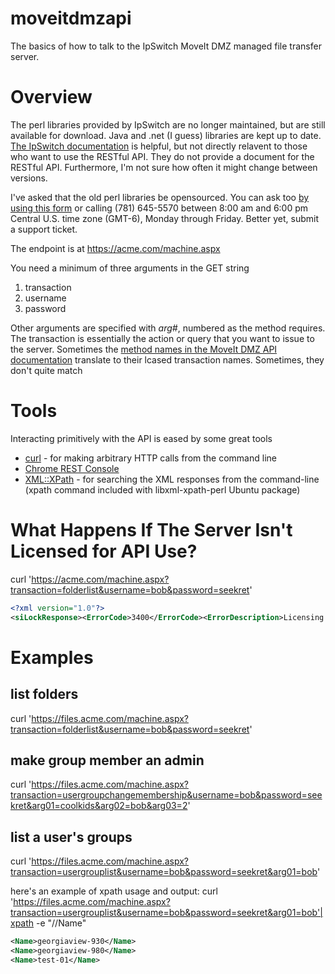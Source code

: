 moveitdmzapi
============

The basics of how to talk to the IpSwitch MoveIt DMZ managed file transfer server.

# Overview
The perl libraries provided by IpSwitch are no longer maintained, but are still available for download.  Java and .net (I guess) libraries are kept up to date.  [The IpSwitch documentation](https://moveitsupport.ipswitch.com/SUPPORT/miapiwin/online-manual.htm) is helpful, but not directly relavent to those who want to use the RESTful API.  They do not provide a document for the RESTful API.  Furthermore, I'm not sure how often it might change between versions.

I've asked that the old perl libraries be opensourced.  You can ask too [by using this form](http://www.ipswitchft.com/company/contactsupport.aspx) or calling (781) 645-5570 between 8:00 am and 6:00 pm Central U.S. time zone (GMT-6), Monday through Friday. Better yet, submit a support ticket.

The endpoint is at https://acme.com/machine.aspx

You need a minimum of three arguments in the GET string
1. transaction
2. username
3. password

Other arguments are specified with *arg#*, numbered as the method requires.  The transaction is essentially the action or query that you want to issue to the server.  Sometimes the [method names in the MoveIt DMZ API documentation](https://moveitsupport.ipswitch.com/SUPPORT/miapiwin/online-manual.htm) translate to their lcased transaction names.  Sometimes, they don't quite match

# Tools
Interacting primitively with the API is eased by some great tools

* [curl](http://curl.haxx.se/) - for making arbitrary HTTP calls from the command line
* [Chrome REST Console](https://chrome.google.com/webstore/detail/rest-console/cokgbflfommojglbmbpenpphppikmonn?hl=en)
* [XML::XPath](http://search.cpan.org/~msergeant/XML-XPath-1.13/XPath.pm) - for searching the XML responses from the command-line (xpath command included with libxml-xpath-perl Ubuntu package)

# What Happens If The Server Isn't Licensed for API Use?
curl 'https://acme.com/machine.aspx?transaction=folderlist&username=bob&password=seekret'
```xml
<?xml version="1.0"?>
<siLockResponse><ErrorCode>3400</ErrorCode><ErrorDescription>Licensing error: This key does not enable this feature.</ErrorDescription><Payload></Payload></siLockResponse>
```

# Examples
## list folders
curl 'https://files.acme.com/machine.aspx?transaction=folderlist&username=bob&password=seekret'
## make group member an admin
curl 'https://files.acme.com/machine.aspx?transaction=usergroupchangemembership&username=bob&password=seekret&arg01=coolkids&arg02=bob&arg03=2'
## list a user's groups
curl 'https://files.acme.com/machine.aspx?transaction=usergrouplist&username=bob&password=seekret&arg01=bob'

here's an example of xpath usage and output:
curl 'https://files.acme.com/machine.aspx?transaction=usergrouplist&username=bob&password=seekret&arg01=bob'|xpath -e "//Name"

```xml
<Name>georgiaview-930</Name>
<Name>georgiaview-980</Name>
<Name>test-01</Name>
```
